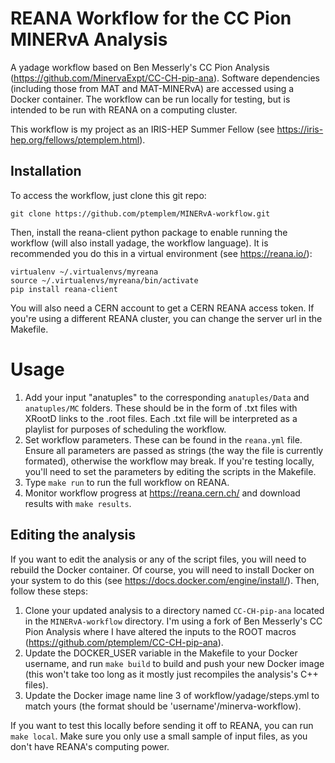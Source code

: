 # REANA Workflow for the CC Pion MINERvA Analysis
A yadage workflow based on Ben Messerly's CC Pion Analysis (https://github.com/MinervaExpt/CC-CH-pip-ana). Software dependencies (including those from MAT and MAT-MINERvA) are accessed using a Docker container. The workflow can be run locally for testing, but is intended to be run with REANA on a computing cluster.

This workflow is my project as an IRIS-HEP Summer Fellow (see https://iris-hep.org/fellows/ptemplem.html).
## Installation
To access the workflow, just clone this git repo: 
```
git clone https://github.com/ptemplem/MINERvA-workflow.git
```

Then, install the reana-client python package to enable running the workflow (will also install yadage, the workflow language). It is recommended you do this in a virtual environment (see https://reana.io/):
```
virtualenv ~/.virtualenvs/myreana
source ~/.virtualenvs/myreana/bin/activate
pip install reana-client
```
You will also need a CERN account to get a CERN REANA access token. If you're using a different REANA cluster, you can change the server url in the Makefile.
# Usage
1. Add your input "anatuples" to the corresponding `anatuples/Data` and `anatuples/MC` folders. These should be in the form of .txt files with XRootD links to the .root files. Each .txt file will be interpreted as a playlist for purposes of scheduling the workflow.
2. Set workflow parameters. These can be found in the `reana.yml` file. Ensure all parameters are passed as strings (the way the file is currently formated), otherwise the workflow may break. If you're testing locally, you'll need to set the parameters by editing the scripts in the Makefile.
3. Type `make run` to run the full workflow on REANA.
4. Monitor workflow progress at https://reana.cern.ch/ and download results with `make results`.
## Editing the analysis
If you want to edit the analysis or any of the script files, you will need to rebuild the Docker container. Of course, you will need to install Docker on your system to do this (see https://docs.docker.com/engine/install/). Then, follow these steps:
1. Clone your updated analysis to a directory named `CC-CH-pip-ana` located in the `MINERvA-workflow` directory. I'm using a fork of Ben Messerly's CC Pion Analysis where I have altered the inputs to the ROOT macros (https://github.com/ptemplem/CC-CH-pip-ana).
2. Update the DOCKER_USER variable in the Makefile to your Docker username, and run `make build` to build and push your new Docker image (this won't take too long as it mostly just recompiles the analysis's C++ files).
3. Update the Docker image name line 3 of workflow/yadage/steps.yml to match yours (the format should be 'username'/minerva-workflow).

If you want to test this locally before sending it off to REANA, you can run `make local`. Make sure you only use a small sample of input files, as you don't have REANA's computing power.
